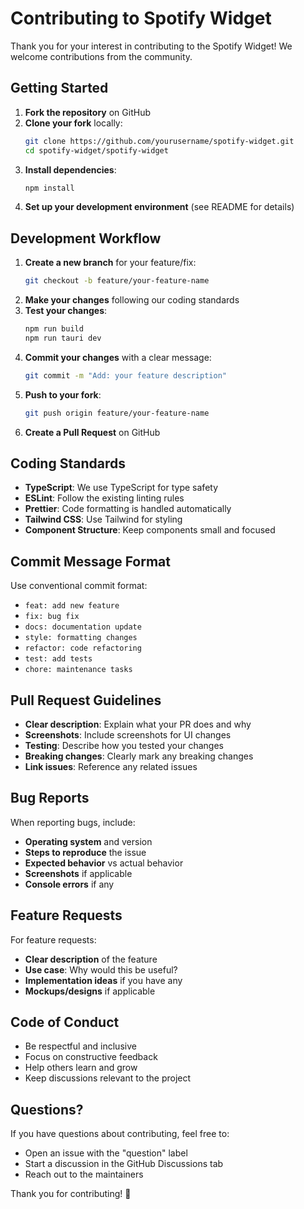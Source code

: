 # Contributing to Spotify Widget

Thank you for your interest in contributing to the Spotify Widget! We welcome contributions from the community.

## Getting Started

1. **Fork the repository** on GitHub
2. **Clone your fork** locally:
   ```bash
   git clone https://github.com/yourusername/spotify-widget.git
   cd spotify-widget/spotify-widget
   ```
3. **Install dependencies**:
   ```bash
   npm install
   ```
4. **Set up your development environment** (see README for details)

## Development Workflow

1. **Create a new branch** for your feature/fix:
   ```bash
   git checkout -b feature/your-feature-name
   ```
2. **Make your changes** following our coding standards
3. **Test your changes**:
   ```bash
   npm run build
   npm run tauri dev
   ```
4. **Commit your changes** with a clear message:
   ```bash
   git commit -m "Add: your feature description"
   ```
5. **Push to your fork**:
   ```bash
   git push origin feature/your-feature-name
   ```
6. **Create a Pull Request** on GitHub

## Coding Standards

- **TypeScript**: We use TypeScript for type safety
- **ESLint**: Follow the existing linting rules
- **Prettier**: Code formatting is handled automatically
- **Tailwind CSS**: Use Tailwind for styling
- **Component Structure**: Keep components small and focused

## Commit Message Format

Use conventional commit format:
- `feat: add new feature`
- `fix: bug fix`
- `docs: documentation update`
- `style: formatting changes`
- `refactor: code refactoring`
- `test: add tests`
- `chore: maintenance tasks`

## Pull Request Guidelines

- **Clear description**: Explain what your PR does and why
- **Screenshots**: Include screenshots for UI changes
- **Testing**: Describe how you tested your changes
- **Breaking changes**: Clearly mark any breaking changes
- **Link issues**: Reference any related issues

## Bug Reports

When reporting bugs, include:
- **Operating system** and version
- **Steps to reproduce** the issue
- **Expected behavior** vs actual behavior
- **Screenshots** if applicable
- **Console errors** if any

## Feature Requests

For feature requests:
- **Clear description** of the feature
- **Use case**: Why would this be useful?
- **Implementation ideas** if you have any
- **Mockups/designs** if applicable

## Code of Conduct

- Be respectful and inclusive
- Focus on constructive feedback
- Help others learn and grow
- Keep discussions relevant to the project

## Questions?

If you have questions about contributing, feel free to:
- Open an issue with the "question" label
- Start a discussion in the GitHub Discussions tab
- Reach out to the maintainers

Thank you for contributing! 🎵 